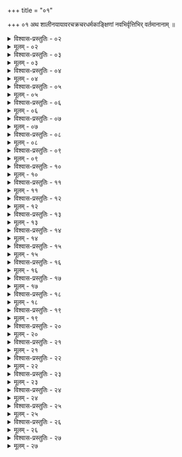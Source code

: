 +++
title = "०१"

+++
०१  अथ शालीनयायावरचक्रचरधर्मकाङ्क्षिणां नवभिर्वृत्तिभिर् वर्तमानानाम् ॥

<details><summary>विश्वास-प्रस्तुतिः - ०२</summary>

०२  तेषां तद्वर्तनाद् वृत्तिर् इत्य् उच्यते ॥
</details>

<details><summary>मूलम् - ०२</summary>

०२  तेषां तद्वर्तनाद् वृत्तिर् इत्य् उच्यते ॥
</details>

<details><summary>विश्वास-प्रस्तुतिः - ०३</summary>

०३  शालाश्रयत्वाच् छालीनत्वम् ॥
</details>

<details><summary>मूलम् - ०३</summary>

०३  शालाश्रयत्वाच् छालीनत्वम् ॥
</details>

<details><summary>विश्वास-प्रस्तुतिः - ०४</summary>

०४  वृत्त्या वरया यातीति यायावरत्वम् ॥
</details>

<details><summary>मूलम् - ०४</summary>

०४  वृत्त्या वरया यातीति यायावरत्वम् ॥
</details>

<details><summary>विश्वास-प्रस्तुतिः - ०५</summary>

०५  अनुक्रमेण चरणाच् चक्रचरत्वम् ॥ [k: अनुक्रमचरणाच्]
</details>

<details><summary>मूलम् - ०५</summary>

०५  अनुक्रमेण चरणाच् चक्रचरत्वम् ॥ [k: अनुक्रमचरणाच्]
</details>

<details><summary>विश्वास-प्रस्तुतिः - ०६</summary>

०६  ता अनुव्याख्यास्यामः ॥
</details>

<details><summary>मूलम् - ०६</summary>

०६  ता अनुव्याख्यास्यामः ॥
</details>

<details><summary>विश्वास-प्रस्तुतिः - ०७</summary>

०७  षण्णिवर्तनी कौद्दाली ध्रुवा संप्रक्षालनीसमूहा फालनी शिलोञ्छा कापोतासिद्धेच्छेति नवैताः ॥ [k: कोद्दाली॥।पालिनी सिलोञ्छा]
</details>

<details><summary>मूलम् - ०७</summary>

०७  षण्णिवर्तनी कौद्दाली ध्रुवा संप्रक्षालनीसमूहा फालनी शिलोञ्छा कापोतासिद्धेच्छेति नवैताः ॥ [k: कोद्दाली॥।पालिनी सिलोञ्छा]
</details>

<details><summary>विश्वास-प्रस्तुतिः - ०८</summary>

०८  तासाम् एव वान्यापि दशमी वृत्तिर् भवति ॥ [k: वृद्धिर्]
</details>

<details><summary>मूलम् - ०८</summary>

०८  तासाम् एव वान्यापि दशमी वृत्तिर् भवति ॥ [k: वृद्धिर्]
</details>

<details><summary>विश्वास-प्रस्तुतिः - ०९</summary>

०९  आ नववृत्तेः ॥
</details>

<details><summary>मूलम् - ०९</summary>

०९  आ नववृत्तेः ॥
</details>

<details><summary>विश्वास-प्रस्तुतिः - १०</summary>

१०  केशश्मश्रुलोमनखानि वापयित्वोपकल्पयते ॥
</details>

<details><summary>मूलम् - १०</summary>

१०  केशश्मश्रुलोमनखानि वापयित्वोपकल्पयते ॥
</details>

<details><summary>विश्वास-प्रस्तुतिः - ११</summary>

११  कृष्णाजिनं कमण्डलुं यष्टिं वीवधं कुतपहारम् इति ॥ [k:कुथहारिम्]
</details>

<details><summary>मूलम् - ११</summary>

११  कृष्णाजिनं कमण्डलुं यष्टिं वीवधं कुतपहारम् इति ॥ [k:कुथहारिम्]
</details>

<details><summary>विश्वास-प्रस्तुतिः - १२</summary>

१२  त्रैधातवीयेनेष्ट्वा प्रस्थास्यति वैश्वानर्या वा ॥
</details>

<details><summary>मूलम् - १२</summary>

१२  त्रैधातवीयेनेष्ट्वा प्रस्थास्यति वैश्वानर्या वा ॥
</details>

<details><summary>विश्वास-प्रस्तुतिः - १३</summary>

१३  अथ प्रातर् उदित आदित्ये यथासूत्रम् अग्नीन्प्रज्वाल्य गार्हपत्य आज्यं विलाप्योत्पूय स्रुक्स्रुवं निष्टप्यसंमृज्य स्रुचि चतुर्गृहीतं गृहीत्वाहवनीये वास्तोष्पतीयंजुहोति ॥ [k omits अथ]
</details>

<details><summary>मूलम् - १३</summary>

१३  अथ प्रातर् उदित आदित्ये यथासूत्रम् अग्नीन्प्रज्वाल्य गार्हपत्य आज्यं विलाप्योत्पूय स्रुक्स्रुवं निष्टप्यसंमृज्य स्रुचि चतुर्गृहीतं गृहीत्वाहवनीये वास्तोष्पतीयंजुहोति ॥ [k omits अथ]
</details>

<details><summary>विश्वास-प्रस्तुतिः - १४</summary>

१४  वास्तोष्पते प्रति जानीह्य् अस्मान् इति पुरोनुवाक्याम् अनूच्य । वास्तोष्पते शग्मया संसदा त इति याज्यया जुहोति ॥
</details>

<details><summary>मूलम् - १४</summary>

१४  वास्तोष्पते प्रति जानीह्य् अस्मान् इति पुरोनुवाक्याम् अनूच्य । वास्तोष्पते शग्मया संसदा त इति याज्यया जुहोति ॥
</details>

<details><summary>विश्वास-प्रस्तुतिः - १५</summary>

१५  सर्व एवाहिताग्निर् इत्य् एके ॥
</details>

<details><summary>मूलम् - १५</summary>

१५  सर्व एवाहिताग्निर् इत्य् एके ॥
</details>

<details><summary>विश्वास-प्रस्तुतिः - १६</summary>

१६  यायावर इत्य् एके ॥
</details>

<details><summary>मूलम् - १६</summary>

१६  यायावर इत्य् एके ॥
</details>

<details><summary>विश्वास-प्रस्तुतिः - १७</summary>

१७  निर्गत्य ग्रामान्ते ग्रामसीमान्ते वावतिष्ठते । तत्रकुटीं मठं वा करोति कृतं वा प्रविशति ॥
</details>

<details><summary>मूलम् - १७</summary>

१७  निर्गत्य ग्रामान्ते ग्रामसीमान्ते वावतिष्ठते । तत्रकुटीं मठं वा करोति कृतं वा प्रविशति ॥
</details>

<details><summary>विश्वास-प्रस्तुतिः - १८</summary>

१८  कृष्णाजिनादीनाम् उपकॢप्तानां यस्मिन्न् अर्थे येन येन यत्प्रयोजनं तेन तेन तत् कुर्यात् ॥ [k: यस्मिन् यस्मिन्न्]
</details>

<details><summary>मूलम् - १८</summary>

१८  कृष्णाजिनादीनाम् उपकॢप्तानां यस्मिन्न् अर्थे येन येन यत्प्रयोजनं तेन तेन तत् कुर्यात् ॥ [k: यस्मिन् यस्मिन्न्]
</details>

<details><summary>विश्वास-प्रस्तुतिः - १९</summary>

१९  प्रसिद्धम् अग्नीनां परिचरणम् । प्रसिद्धंदर्शपूर्णमासाभ्यां यजनम् । प्रसिद्धः पञ्चानां महतां यज्ञानामनुप्रयोगः । उत्पन्नानाम् ओषधीनां निर्वापणं दृष्टं भवति ॥
</details>

<details><summary>मूलम् - १९</summary>

१९  प्रसिद्धम् अग्नीनां परिचरणम् । प्रसिद्धंदर्शपूर्णमासाभ्यां यजनम् । प्रसिद्धः पञ्चानां महतां यज्ञानामनुप्रयोगः । उत्पन्नानाम् ओषधीनां निर्वापणं दृष्टं भवति ॥
</details>

<details><summary>विश्वास-प्रस्तुतिः - २०</summary>

२०  विश्वेभ्यो देवेभ्यो जुष्टं निर्वपामीति वा तूष्णीं वा ताःसंस्कृत्य साधयति ॥
</details>

<details><summary>मूलम् - २०</summary>

२०  विश्वेभ्यो देवेभ्यो जुष्टं निर्वपामीति वा तूष्णीं वा ताःसंस्कृत्य साधयति ॥
</details>

<details><summary>विश्वास-प्रस्तुतिः - २१</summary>

२१  तस्याध्यापनयाजनप्रतिग्रहा निवर्तन्ते ऽन्ये चयज्ञक्रतव इति ॥
</details>

<details><summary>मूलम् - २१</summary>

२१  तस्याध्यापनयाजनप्रतिग्रहा निवर्तन्ते ऽन्ये चयज्ञक्रतव इति ॥
</details>

<details><summary>विश्वास-प्रस्तुतिः - २२</summary>

२२  हविष्यं च व्रतोपायनीयं दृष्टं भवति ॥
</details>

<details><summary>मूलम् - २२</summary>

२२  हविष्यं च व्रतोपायनीयं दृष्टं भवति ॥
</details>

<details><summary>विश्वास-प्रस्तुतिः - २३</summary>

२३  तद् यथा सर्पिर्मिश्रं दधिमिश्रम् अक्षारलवणम् अपिशितम् अपर्युषितम् ॥ [k omits: तद् यथा]
</details>

<details><summary>मूलम् - २३</summary>

२३  तद् यथा सर्पिर्मिश्रं दधिमिश्रम् अक्षारलवणम् अपिशितम् अपर्युषितम् ॥ [k omits: तद् यथा]
</details>

<details><summary>विश्वास-प्रस्तुतिः - २४</summary>

२४  ब्रह्मचर्यम् ऋतौ वा गच्छति ॥
</details>

<details><summary>मूलम् - २४</summary>

२४  ब्रह्मचर्यम् ऋतौ वा गच्छति ॥
</details>

<details><summary>विश्वास-प्रस्तुतिः - २५</summary>

२५  पर्वणिपर्वणि केशश्मश्रुलोमनखवापनं शौचविधिश् च ॥
</details>

<details><summary>मूलम् - २५</summary>

२५  पर्वणिपर्वणि केशश्मश्रुलोमनखवापनं शौचविधिश् च ॥
</details>

<details><summary>विश्वास-प्रस्तुतिः - २६</summary>

२६  अथाप्य् उदाहरन्ति ।  
श्रूयते द्विविधं शौचं यच् छिष्टैः पर्युपासितम् ।  
बाह्यं निर्लेपनिर्गन्धम् अन्तःशौचम् अहिंसकम् ॥ [k: अहिंसनम्]
</details>

<details><summary>मूलम् - २६</summary>

२६  अथाप्य् उदाहरन्ति ।  
श्रूयते द्विविधं शौचं यच् छिष्टैः पर्युपासितम् ।  
बाह्यं निर्लेपनिर्गन्धम् अन्तःशौचम् अहिंसकम् ॥ [k: अहिंसनम्]
</details>

<details><summary>विश्वास-प्रस्तुतिः - २७</summary>

२७  अद्भिः शुध्यन्ति गात्राणि बुद्धिर् ज्ञानेन शुध्यति । [k:शुद्ध्यतीति]  
अहिंसया च भूतात्मा मनः सत्येन शुध्यति ॥ इति ॥
</details>

<details><summary>मूलम् - २७</summary>

२७  अद्भिः शुध्यन्ति गात्राणि बुद्धिर् ज्ञानेन शुध्यति । [k:शुद्ध्यतीति]  
अहिंसया च भूतात्मा मनः सत्येन शुध्यति ॥ इति ॥
</details>
